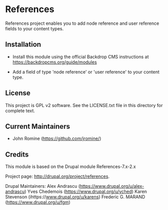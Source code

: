 References
======================

References project enables you to add node reference and user reference fields
to your content types.

Installation
------------

- Install this module using the official Backdrop CMS instructions at
  https://backdropcms.org/guide/modules

- Add a field of type 'node reference' or 'user reference' to your content type.

License
-------

This project is GPL v2 software. See the LICENSE.txt file in this directory for
complete text.

Current Maintainers
-------------------

- John Romine (https://github.com/jromine/)

Credits
-------

This module is based on the Drupal module References-7.x-2.x

Project page: http://drupal.org/project/references.

Drupal Maintainers: 
Alex Andrascu (https://www.drupal.org/u/alex-andrascu)
Yves Chedemois (https://www.drupal.org/u/yched) 
Karen Stevenson (ihttps://www.drupal.org/u/karens)
Frederic G. MARAND (https://www.drupal.org/u/fgm) 
